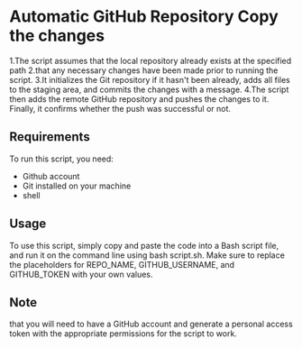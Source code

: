 # Automatic GitHub Repository Copy the changes

1.The script assumes that the local repository already exists at the specified path
2.that any necessary changes have been made prior to running the script. 
3.It initializes the Git repository if it hasn't been already, adds all files to the staging area, and commits the changes with a message.
4.The script then adds the remote GitHub repository and pushes the changes to it. Finally, it confirms whether the push was successful or not.

## Requirements

To run this script, you need:

- Github account
- Git installed on your machine
- shell
  
## Usage

To use this script, simply copy and paste the code into a Bash script file, and run it on the command line using bash script.sh. Make sure to replace the placeholders for REPO_NAME, GITHUB_USERNAME, and GITHUB_TOKEN with your own values.

## Note 

that you will need to have a GitHub account and generate a personal access token with the appropriate permissions for the script to work.
